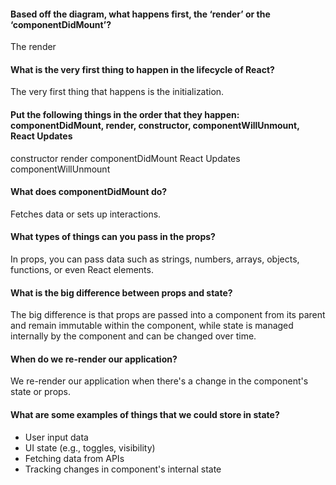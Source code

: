 #### Based off the diagram, what happens first, the ‘render’ or the ‘componentDidMount’?
The render
#### What is the very first thing to happen in the lifecycle of React?

The very first thing that happens is the initialization. 

#### Put the following things in the order that they happen: componentDidMount, render, constructor, componentWillUnmount, React Updates
constructor
render
componentDidMount
React Updates
componentWillUnmount
#### What does componentDidMount do?
 Fetches data or sets up interactions.

#### What types of things can you pass in the props?

In props, you can pass data such as strings, numbers, arrays, objects, functions, or even React elements.

#### What is the big difference between props and state?

The big difference is that props are passed into a component from its parent and remain immutable within the component, while state is managed internally by the component and can be changed over time.

#### When do we re-render our application?

We re-render our application when there's a change in the component's state or props.

#### What are some examples of things that we could store in state?

- User input data
- UI state (e.g., toggles, visibility)
- Fetching data from APIs
- Tracking changes in component's internal state